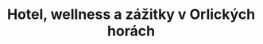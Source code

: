 ---
layout: "pages/home.njk"

title: 'Hotel, wellness a zážitky v Orlických horách'
description: 'Stylový hotel s wellness, restaurací a možností svateb i firemních akcí. Ubytování s kouzlem historie v srdci Orlických hor. Objevte Chateau Orlice.'
permalink: 'cs/'

eleventyNavigation:
  key: Domů
  order: 100


hero:
  heading: Dotek historie<br>a zážitek luxusu<br>v srdci Orlických hor
  text: V kouzelném prostředí podhůří Orlických hor vás vítá <b><i>Chateau Orlice</i></b>, místo, kde se pojí dlouholetá historie s prvotřídním komfortem.

  ctaPrimary: Akční nabídky
  ctaSecondary: Rezervace

  imageUrl: /assets/images/hero/hero-image.jpg
  imageAlt: Hotel Chateau Orlice u rybníku


specialOffers:
  topper: Akční nabídky
  heading: Limitované sezonní zážitky

  cta: Dozvědět se více


services:
  topper: Naše služby
  heading: Luxusní služby v historickém prostředí
  text: V Chateau Orlice spojujeme noblesní atmosféru historických prostor s moderním pojetím luxusu a pohostinnosti. Ať už toužíte po klidném odpočinku v elegantních pokojích, gurmánském zážitku v naší restauraci nebo relaxaci v prvotřídním wellness

  items: 
    - url: /ubytovani
      title: Ubytování
      text: Dopřejte si ničím nerušený odpočinek v pokojích, kde se potkává historie s pohodlím moderního hotelu.

      imageUrl: /assets/images/services/ubytovani.jpg
      imageAlt: Pokoj č. 317 v hotelu Chateau Orlice

    - url: /restaurace
      title: Restaurace
      text: Dopřejte si gurmánský zážitek, který dokonale doplní váš pobyt v nádherném prostředí Orlických hor.

      imageUrl: /assets/images/services/restaurace.jpg
      imageAlt: Catering v Chateau Orlice

    - url: /wellness-spa
      title: Wellness
      text: Užijte si chvilky klidu ve wellness, které propojuje luxusní péči s kouzelnou atmosférou našeho hotelu.

      imageUrl: /assets/images/services/wellness.jpg
      imageAlt: Žena v sauně ve wellness Chateau Orlice

  cta: Dozvědět se více

  backgroundAlt: Pozadí s grafikou Chateau Orlice


about:
  heading: Začněte svůj příběh v&nbsp;Chateau Orlice
  text: Na pokraji Letohradu, v objetí malebné přírody Orlických hor, se tyčí Chateau Orlice – historický klenot s bohatým příběhem. Původní tvrz prošla staletími proměn, aby dnes hostům nabízela dokonalé spojení historického dědictví a moderního luxusu.
  
  ctaPrimary: Vyberte si svůj zážitek
  ctaSecondary: Dozvědět se více

  imageUrl: /assets/images/about/cheateau_orlice-about.jpg
  imageAlt: Pohled na budovu hotelu Chateau Orlice z nádvoří


rooms:
  topper: Pokoje
  heading: Vyberte si svůj ideální pokoj

  items:
    - title: Standard
      text: Pokoj Standard nabízí vše pro váš komfortní pobyt. Po dni stráveném objevováním krás Orlických hor vám poskytne útočiště, kde načerpáte síly před večerní návštěvou naší restaurace nebo relaxační procedurou ve wellness centru.

      imageUrl: /assets/images/rooms/room-307.jpg
      imageAlt: Fotka standard pokoje č. 307 v hotelu Chateau Orlice

    - title: Superior
      text: Pokoj Superior je ideálním místem pro odpočinek po celodenním cyklistickém výletu, relaxaci po wellness procedurách nebo přípravu na romantickou večeři při svíčkách v naší vyhlášené restauraci.

      imageUrl: /assets/images/rooms/room-318.jpg
      imageAlt: Fotka superior pokoje č. 318 v hotelu Chateau Orlice

  ctaPrimary: Více o ubytování
  ctaSecondary: Dozvědět se více


wellness:
  topper: Wellness & Spa
  heading: Dopřejte svému tělu zasloužený odpočinek
  text: Naše wellness centrum nabízí útočiště před každodenním shonem a probouzí ve vás novou energii.

  cta: Dozvědět se více

  imageUrl: /assets/images/wellness/wellness-1.jpg
  imageAlt: Žena, která si užívá spa proceduru

  backgroundAlt: Pozadí s grafikou Chateau Orlice


stayPackages:
  topper: Pobytové balíčky
  heading: Objevte naše exkluzivní pobytové balíčky

  cta: Pobytové balíčky


restaurant:
  topper: Restaurace
  heading: Tradiční i moderní pokrmy pod klenbami
  text: Vynikající jídlo má moc vytvářet vzpomínky. Proto spojujeme umění našich kuchařů s kouzlem historického prostředí a prvotřídním servisem.

  cta: Dozvědět se více

  imageUrl: /assets/images/restaurant/restaurant-1.jpg
  imageAlt: Ženy na romantické večeři v Chateau Orlice

  backgroundAlt: Pozadí s grafikou Chateau Orlice
---